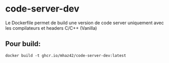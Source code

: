 # code-server-dev

Le Dockerfile permet de build une version de code server uniquement avec les compilateurs et headers C/C++ (Vanilla)

## Pour build:

```
docker build -t ghcr.io/mhaz42/code-server-dev:latest
```